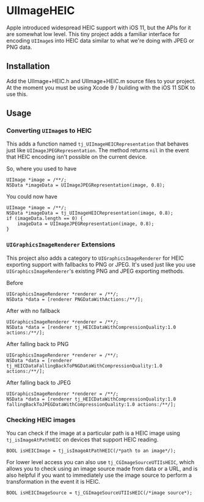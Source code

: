 # UIImageHEIC

Apple introduced widespread HEIC support with iOS 11, but the APIs for it are somewhat low level. This tiny project adds a familiar interface for encoding `UIImage`s into HEIC data similar to what we're doing with JPEG or PNG data.

## Installation

Add the UIImage+HEIC.h and UIImage+HEIC.m source files to your project. At the moment you must be using Xcode 9 / building with the iOS 11 SDK to use this.

## Usage

### Converting `UIImage`s to HEIC

This adds a function named `tj_UIImageHEICRepresentation` that behaves just like `UIImageJPEGRepresentation`. The method returns `nil` in the event that HEIC encoding isn't possible on the current device.

So, where you used to have

```
UIImage *image = /**/;
NSData *imageData = UIImageJPEGRepresentation(image, 0.8);
```

You could now have

```
UIImage *image = /**/;
NSData *imageData = tj_UIImageHEICRepresentation(image, 0.8);
if (imageData.length == 0) {
    imageData = UIImageJPEGRepresentation(image, 0.8);
}
```

### `UIGraphicsImageRenderer` Extensions

This project also adds a category to `UIGraphicsImageRenderer` for HEIC exporting support with fallbacks to PNG or JPEG. It's used just like you use `UIGraphicsImageRenderer`'s existing PNG and JPEG exporting methods.

Before

```
UIGraphicsImageRenderer *renderer = /**/;
NSData *data = [renderer PNGDataWithActions:/**/];
```

After with no fallback

```
UIGraphicsImageRenderer *renderer = /**/;
NSData *data = [renderer tj_HEICDataWithCompressionQuality:1.0 actions:/**/];
```

After falling back to PNG

```
UIGraphicsImageRenderer *renderer = /**/;
NSData *data = [renderer tj_HEICDataFallingBackToPNGDataWithCompressionQuality:1.0 actions:/**/];
```

After falling back to JPEG

```
UIGraphicsImageRenderer *renderer = /**/;
NSData *data = [renderer tj_HEICDataWithCompressionQuality:1.0 fallingBackToJPEGDataWithCompressionQuality:1.0 actions:/**/];
```

### Checking HEIC images

You can check if the image at a particular path is a HEIC image using `tj_isImageAtPathHEIC` on devices that support HEIC reading.

```
BOOL isHEICImage = tj_isImageAtPathHEIC(/*path to an image*/);
```

For lower level access you can also use `tj_CGImageSourceUTIIsHEIC`, which allows you to check using an image source made from data or a URL, and is also helpful if you want to immediately use the image source to perform a transformation in the event it is HEIC.

```
BOOL isHEICImageSource = tj_CGImageSourceUTIIsHEIC(/*image source*);
```
